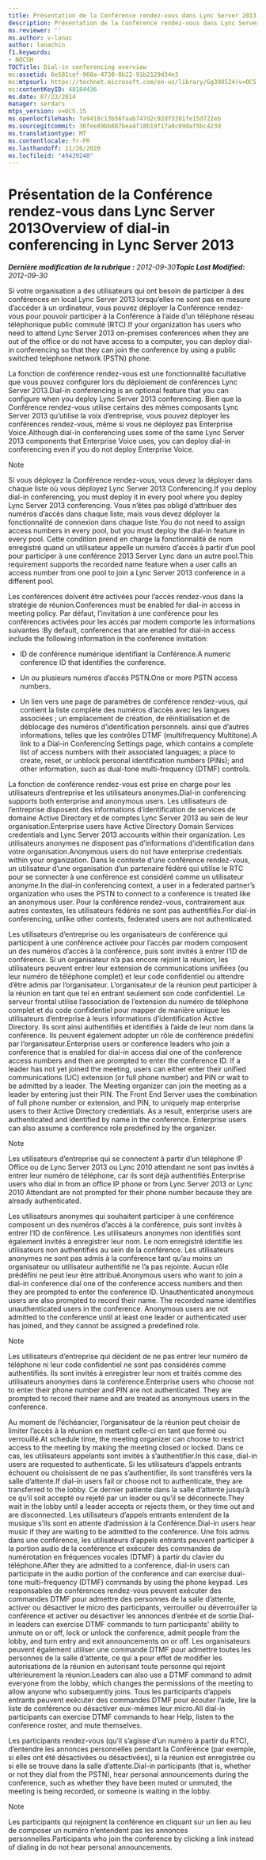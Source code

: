 ```yaml
---
title: Présentation de la Conférence rendez-vous dans Lync Server 2013
description: Présentation de la Conférence rendez-vous dans Lync Server 2013.
ms.reviewer: ''
ms.author: v-lanac
author: lanachin
f1.keywords:
- NOCSH
TOCTitle: Dial-in conferencing overview
ms:assetid: 6e581cef-960a-4730-8b22-91b2129d34e3
ms:mtpsurl: https://technet.microsoft.com/en-us/library/Gg398524(v=OCS.15)
ms:contentKeyID: 48184436
ms.date: 07/23/2014
manager: serdars
mtps_version: v=OCS.15
ms.openlocfilehash: fa9418c13b56faab747d2c92df3301fe15d722eb
ms.sourcegitcommit: 36fee89bb887bea4f18b19f17a8c69daf5bc423d
ms.translationtype: MT
ms.contentlocale: fr-FR
ms.lasthandoff: 11/26/2020
ms.locfileid: "49429240"
---
```

# <a name="overview-of-dial-in-conferencing-in-lync-server-2013"></a><span data-ttu-id="0d008-103">Présentation de la Conférence rendez-vous dans Lync Server 2013</span><span class="sxs-lookup"><span data-stu-id="0d008-103">Overview of dial-in conferencing in Lync Server 2013</span></span>

<div data-xmlns="http://www.w3.org/1999/xhtml">

<div class="topic" data-xmlns="http://www.w3.org/1999/xhtml" data-msxsl="urn:schemas-microsoft-com:xslt" data-cs="https://msdn.microsoft.com/">

<div data-asp="https://msdn2.microsoft.com/asp">



</div>

<div id="mainSection">

<div id="mainBody"><span data-ttu-id="0d008-104">

<span> </span></span><span class="sxs-lookup"><span data-stu-id="0d008-104">

<span> </span></span></span>

<span data-ttu-id="0d008-105">_**Dernière modification de la rubrique :** 2012-09-30_</span><span class="sxs-lookup"><span data-stu-id="0d008-105">_**Topic Last Modified:** 2012-09-30_</span></span>

<span data-ttu-id="0d008-106">Si votre organisation a des utilisateurs qui ont besoin de participer à des conférences en local Lync Server 2013 lorsqu’elles ne sont pas en mesure d’accéder à un ordinateur, vous pouvez déployer la Conférence rendez-vous pour pouvoir participer à la Conférence à l’aide d’un téléphone réseau téléphonique public commuté (RTC).</span><span class="sxs-lookup"><span data-stu-id="0d008-106">If your organization has users who need to attend Lync Server 2013 on-premises conferences when they are out of the office or do not have access to a computer, you can deploy dial-in conferencing so that they can join the conference by using a public switched telephone network (PSTN) phone.</span></span>

<span data-ttu-id="0d008-107">La fonction de conférence rendez-vous est une fonctionnalité facultative que vous pouvez configurer lors du déploiement de conférences Lync Server 2013.</span><span class="sxs-lookup"><span data-stu-id="0d008-107">Dial-in conferencing is an optional feature that you can configure when you deploy Lync Server 2013 conferencing.</span></span> <span data-ttu-id="0d008-108">Bien que la Conférence rendez-vous utilise certains des mêmes composants Lync Server 2013 qu’utilise la voix d’entreprise, vous pouvez déployer les conférences rendez-vous, même si vous ne déployez pas Enterprise Voice.</span><span class="sxs-lookup"><span data-stu-id="0d008-108">Although dial-in conferencing uses some of the same Lync Server 2013 components that Enterprise Voice uses, you can deploy dial-in conferencing even if you do not deploy Enterprise Voice.</span></span>

<div>


> [!NOTE]  
> <span data-ttu-id="0d008-109">Si vous déployez la Conférence rendez-vous, vous devez la déployer dans chaque liste où vous déployez Lync Server 2013 Conferencing.</span><span class="sxs-lookup"><span data-stu-id="0d008-109">If you deploy dial-in conferencing, you must deploy it in every pool where you deploy Lync Server 2013 conferencing.</span></span> <span data-ttu-id="0d008-110">Vous n’êtes pas obligé d’attribuer des numéros d’accès dans chaque liste, mais vous devez déployer la fonctionnalité de connexion dans chaque liste.</span><span class="sxs-lookup"><span data-stu-id="0d008-110">You do not need to assign access numbers in every pool, but you must deploy the dial-in feature in every pool.</span></span> <span data-ttu-id="0d008-111">Cette condition prend en charge la fonctionnalité de nom enregistré quand un utilisateur appelle un numéro d’accès à partir d’un pool pour participer à une conférence 2013 Server Lync dans un autre pool.</span><span class="sxs-lookup"><span data-stu-id="0d008-111">This requirement supports the recorded name feature when a user calls an access number from one pool to join a Lync Server 2013 conference in a different pool.</span></span>



</div>

<span data-ttu-id="0d008-112">Les conférences doivent être activées pour l’accès rendez-vous dans la stratégie de réunion.</span><span class="sxs-lookup"><span data-stu-id="0d008-112">Conferences must be enabled for dial-in access in meeting policy.</span></span> <span data-ttu-id="0d008-113">Par défaut, l’invitation à une conférence pour les conférences activées pour les accès par modem comporte les informations suivantes :</span><span class="sxs-lookup"><span data-stu-id="0d008-113">By default, conferences that are enabled for dial-in access include the following information in the conference invitation:</span></span>

  - <span data-ttu-id="0d008-114">ID de conférence numérique identifiant la Conférence.</span><span class="sxs-lookup"><span data-stu-id="0d008-114">A numeric conference ID that identifies the conference.</span></span>

  - <span data-ttu-id="0d008-115">Un ou plusieurs numéros d’accès PSTN.</span><span class="sxs-lookup"><span data-stu-id="0d008-115">One or more PSTN access numbers.</span></span>

  - <span data-ttu-id="0d008-116">Un lien vers une page de paramètres de conférence rendez-vous, qui contient la liste complète des numéros d’accès avec les langues associées ; un emplacement de création, de réinitialisation et de déblocage des numéros d’identification personnels. ainsi que d’autres informations, telles que les contrôles DTMF (multifrequency Multitone).</span><span class="sxs-lookup"><span data-stu-id="0d008-116">A link to a Dial-in Conferencing Settings page, which contains a complete list of access numbers with their associated languages; a place to create, reset, or unblock personal identification numbers (PINs); and other information, such as dual-tone multi-frequency (DTMF) controls.</span></span>

<span data-ttu-id="0d008-117">La fonction de conférence rendez-vous est prise en charge pour les utilisateurs d’entreprise et les utilisateurs anonymes.</span><span class="sxs-lookup"><span data-stu-id="0d008-117">Dial-in conferencing supports both enterprise and anonymous users.</span></span> <span data-ttu-id="0d008-118">Les utilisateurs de l’entreprise disposent des informations d’identification de services de domaine Active Directory et de comptes Lync Server 2013 au sein de leur organisation.</span><span class="sxs-lookup"><span data-stu-id="0d008-118">Enterprise users have Active Directory Domain Services credentials and Lync Server 2013 accounts within their organization.</span></span> <span data-ttu-id="0d008-119">Les utilisateurs anonymes ne disposent pas d’informations d’identification dans votre organisation.</span><span class="sxs-lookup"><span data-stu-id="0d008-119">Anonymous users do not have enterprise credentials within your organization.</span></span> <span data-ttu-id="0d008-120">Dans le contexte d’une conférence rendez-vous, un utilisateur d’une organisation d’un partenaire fédéré qui utilise le RTC pour se connecter à une conférence est considéré comme un utilisateur anonyme.</span><span class="sxs-lookup"><span data-stu-id="0d008-120">In the dial-in conferencing context, a user in a federated partner’s organization who uses the PSTN to connect to a conference is treated like an anonymous user.</span></span> <span data-ttu-id="0d008-121">Pour la conférence rendez-vous, contrairement aux autres contextes, les utilisateurs fédérés ne sont pas authentifiés.</span><span class="sxs-lookup"><span data-stu-id="0d008-121">For dial-in conferencing, unlike other contexts, federated users are not authenticated.</span></span>

<span data-ttu-id="0d008-p105">Les utilisateurs d’entreprise ou les organisateurs de conférence qui participent à une conférence activée pour l’accès par modem composent un des numéros d’accès à la conférence, puis sont invités à entrer l’ID de conférence. Si un organisateur n’a pas encore rejoint la réunion, les utilisateurs peuvent entrer leur extension de communications unifiées (ou leur numéro de téléphone complet) et leur code confidentiel ou attendre d’être admis par l’organisateur. L’organisateur de la réunion peut participer à la réunion en tant que tel en entrant seulement son code confidentiel. Le serveur frontal utilise l’association de l’extension du numéro de téléphone complet et du code confidentiel pour mapper de manière unique les utilisateurs d’entreprise à leurs informations d’identification Active Directory. Ils sont ainsi authentifiés et identifiés à l’aide de leur nom dans la conférence. Ils peuvent également adopter un rôle de conférence prédéfini par l’organisateur.</span><span class="sxs-lookup"><span data-stu-id="0d008-p105">Enterprise users or conference leaders who join a conference that is enabled for dial-in access dial one of the conference access numbers and then are prompted to enter the conference ID. If a leader has not yet joined the meeting, users can either enter their unified communications (UC) extension (or full phone number) and PIN or wait to be admitted by a leader. The Meeting organizer can join the meeting as a leader by entering just their PIN. The Front End Server uses the combination of full phone number or extension, and PIN, to uniquely map enterprise users to their Active Directory credentials. As a result, enterprise users are authenticated and identified by name in the conference. Enterprise users can also assume a conference role predefined by the organizer.</span></span>

<div>


> [!NOTE]  
> <span data-ttu-id="0d008-128">Les utilisateurs d’entreprise qui se connectent à partir d’un téléphone IP Office ou de Lync Server 2013 ou Lync 2010 attendant ne sont pas invités à entrer leur numéro de téléphone, car ils sont déjà authentifiés.</span><span class="sxs-lookup"><span data-stu-id="0d008-128">Enterprise users who dial in from an office IP phone or from Lync Server 2013 or Lync 2010 Attendant are not prompted for their phone number because they are already authenticated.</span></span>



</div>

<span data-ttu-id="0d008-p106">Les utilisateurs anonymes qui souhaitent participer à une conférence composent un des numéros d’accès à la conférence, puis sont invités à entrer l’ID de conférence. Les utilisateurs anonymes non identifiés sont également invités à enregistrer leur nom. Le nom enregistré identifie les utilisateurs non authentifiés au sein de la conférence. Les utilisateurs anonymes ne sont pas admis à la conférence tant qu’au moins un organisateur ou utilisateur authentifié ne l’a pas rejointe. Aucun rôle prédéfini ne peut leur être attribué.</span><span class="sxs-lookup"><span data-stu-id="0d008-p106">Anonymous users who want to join a dial-in conference dial one of the conference access numbers and then they are prompted to enter the conference ID. Unauthenticated anonymous users are also prompted to record their name. The recorded name identifies unauthenticated users in the conference. Anonymous users are not admitted to the conference until at least one leader or authenticated user has joined, and they cannot be assigned a predefined role.</span></span>

<div>


> [!NOTE]  
> <span data-ttu-id="0d008-p107">Les utilisateurs d’entreprise qui décident de ne pas entrer leur numéro de téléphone ni leur code confidentiel ne sont pas considérés comme authentifiés. Ils sont invités à enregistrer leur nom et traités comme des utilisateurs anonymes dans la conférence.</span><span class="sxs-lookup"><span data-stu-id="0d008-p107">Enterprise users who choose not to enter their phone number and PIN are not authenticated. They are prompted to record their name and are treated as anonymous users in the conference.</span></span>



</div>

<span data-ttu-id="0d008-135">Au moment de l’échéancier, l’organisateur de la réunion peut choisir de limiter l’accès à la réunion en mettant celle-ci en tant que fermé ou verrouillé.</span><span class="sxs-lookup"><span data-stu-id="0d008-135">At schedule time, the meeting organizer can choose to restrict access to the meeting by making the meeting closed or locked.</span></span> <span data-ttu-id="0d008-136">Dans ce cas, les utilisateurs appelants sont invités à s’authentifier.</span><span class="sxs-lookup"><span data-stu-id="0d008-136">In this case, dial-in users are requested to authenticate.</span></span> <span data-ttu-id="0d008-137">Si les utilisateurs d’appels entrants échouent ou choisissent de ne pas s’authentifier, ils sont transférés vers la salle d’attente.</span><span class="sxs-lookup"><span data-stu-id="0d008-137">If dial-in users fail or choose not to authenticate, they are transferred to the lobby.</span></span> <span data-ttu-id="0d008-138">Ce dernier patiente dans la salle d’attente jusqu’à ce qu’il soit accepté ou rejeté par un leader ou qu’il se déconnecte.</span><span class="sxs-lookup"><span data-stu-id="0d008-138">They wait in the lobby until a leader accepts or rejects them, or they time out and are disconnected.</span></span> <span data-ttu-id="0d008-139">Les utilisateurs d’appels entrants entendent de la musique s’ils sont en attente d’admission à la Conférence.</span><span class="sxs-lookup"><span data-stu-id="0d008-139">Dial-in users hear music if they are waiting to be admitted to the conference.</span></span> <span data-ttu-id="0d008-140">Une fois admis dans une conférence, les utilisateurs d’appels entrants peuvent participer à la portion audio de la conférence et exécuter des commandes de numérotation en fréquences vocales (DTMF) à partir du clavier du téléphone.</span><span class="sxs-lookup"><span data-stu-id="0d008-140">After they are admitted to a conference, dial-in users can participate in the audio portion of the conference and can exercise dual-tone multi-frequency (DTMF) commands by using the phone keypad.</span></span> <span data-ttu-id="0d008-141">Les responsables de conférences rendez-vous peuvent exécuter des commandes DTMF pour admettre des personnes de la salle d’attente, activer ou désactiver le micro des participants, verrouiller ou déverrouiller la conférence et activer ou désactiver les annonces d’entrée et de sortie.</span><span class="sxs-lookup"><span data-stu-id="0d008-141">Dial-in leaders can exercise DTMF commands to turn participants' ability to unmute on or off, lock or unlock the conference, admit people from the lobby, and turn entry and exit announcements on or off.</span></span> <span data-ttu-id="0d008-142">Les organisateurs peuvent également utiliser une commande DTMF pour admettre toutes les personnes de la salle d’attente, ce qui a pour effet de modifier les autorisations de la réunion en autorisant toute personne qui rejoint ultérieurement la réunion.</span><span class="sxs-lookup"><span data-stu-id="0d008-142">Leaders can also use a DTMF command to admit everyone from the lobby, which changes the permissions of the meeting to allow anyone who subsequently joins.</span></span> <span data-ttu-id="0d008-143">Tous les participants d’appels entrants peuvent exécuter des commandes DTMF pour écouter l’aide, lire la liste de conférence ou désactiver eux-mêmes leur micro.</span><span class="sxs-lookup"><span data-stu-id="0d008-143">All dial-in participants can exercise DTMF commands to hear Help, listen to the conference roster, and mute themselves.</span></span>

<span data-ttu-id="0d008-144">Les participants rendez-vous (qu’il s’agisse d’un numéro à partir du RTC), d’entendre les annonces personnelles pendant la Conférence (par exemple, si elles ont été désactivées ou désactivées), si la réunion est enregistrée ou si elle se trouve dans la salle d’attente.</span><span class="sxs-lookup"><span data-stu-id="0d008-144">Dial-in participants (that is, whether or not they dial from the PSTN), hear personal announcements during the conference, such as whether they have been muted or unmuted, the meeting is being recorded, or someone is waiting in the lobby.</span></span>

<div>


> [!NOTE]  
> <span data-ttu-id="0d008-145">Les participants qui rejoignent la conférence en cliquant sur un lien au lieu de composer un numéro n’entendent pas les annonces personnelles.</span><span class="sxs-lookup"><span data-stu-id="0d008-145">Participants who join the conference by clicking a link instead of dialing in do not hear personal announcements.</span></span>



<span data-ttu-id="0d008-146"></div>

</div>

<span> </span>

</div>

</div>

</span><span class="sxs-lookup"><span data-stu-id="0d008-146"></div>

</div>

<span> </span>

</div>

</div>

</span></span></div>

